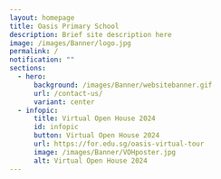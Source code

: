 ```yaml
---
layout: homepage
title: Oasis Primary School
description: Brief site description here
image: /images/Banner/logo.jpg
permalink: /
notification: ""
sections:
  - hero:
      background: /images/Banner/websitebanner.gif
      url: /contact-us/
      variant: center
  - infopic:
      title: Virtual Open House 2024
      id: infopic
      button: Virtual Open House 2024
      url: https://for.edu.sg/oasis-virtual-tour
      image: /images/Banner/VOHposter.jpg
      alt: Virtual Open House 2024
---
```

